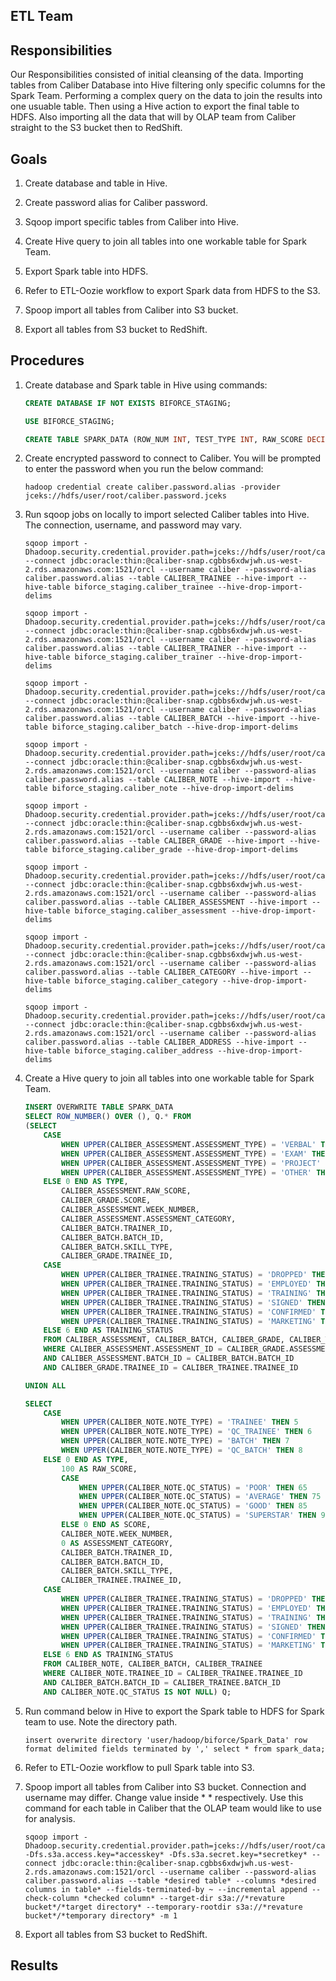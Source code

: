 ## ETL Team

## Responsibilities

Our Responsibilities consisted of initial cleansing of the data. Importing tables from Caliber Database into Hive filtering only specific columns for the Spark Team. Performing a complex query on the data to join the results into one usuable table. Then using a Hive action to export the final table to HDFS. Also importing all the data that will by OLAP team from Caliber straight to the S3 bucket then to RedShift.

## Goals

1. Create database and table in Hive.

2. Create password alias for Caliber password.

3. Sqoop import specific tables from Caliber into Hive.

4. Create Hive query to join all tables into one workable table for Spark Team.

5. Export Spark table into HDFS.

6. Refer to ETL-Oozie workflow to export Spark data from HDFS to the S3.

7. Spoop import all tables from Caliber into S3 bucket.

8. Export all tables from S3 bucket to RedShift.

## Procedures

1. Create database and Spark table in Hive using commands: 

	```SQL
	CREATE DATABASE IF NOT EXISTS BIFORCE_STAGING;

	USE BIFORCE_STAGING;

	CREATE TABLE SPARK_DATA (ROW_NUM INT, TEST_TYPE INT, RAW_SCORE DECIMAL(3, 0), SCORE DECIMAL(5, 2), TEST_PERIOD INT, TEST_CATEGORY INT, TRAINER_ID INT, BATCH_ID INT, GROUP_TYPE STRING, BATTERY_ID INT, BATTERY_STATUS INT);
	```

2.  Create encrypted password to connect to Caliber. You will be prompted to enter the password when you run the below command: 

	```
	hadoop credential create caliber.password.alias -provider jceks://hdfs/user/root/caliber.password.jceks
	```

3. Run sqoop jobs on locally to import selected Caliber tables into Hive. The connection, username, and password may vary. 

	```
	sqoop import -Dhadoop.security.credential.provider.path=jceks://hdfs/user/root/caliber.password.jceks --connect jdbc:oracle:thin:@caliber-snap.cgbbs6xdwjwh.us-west-2.rds.amazonaws.com:1521/orcl --username caliber --password-alias caliber.password.alias --table CALIBER_TRAINEE --hive-import --hive-table biforce_staging.caliber_trainee --hive-drop-import-delims

	sqoop import -Dhadoop.security.credential.provider.path=jceks://hdfs/user/root/caliber.password.jceks --connect jdbc:oracle:thin:@caliber-snap.cgbbs6xdwjwh.us-west-2.rds.amazonaws.com:1521/orcl --username caliber --password-alias caliber.password.alias --table CALIBER_TRAINER --hive-import --hive-table biforce_staging.caliber_trainer --hive-drop-import-delims

	sqoop import -Dhadoop.security.credential.provider.path=jceks://hdfs/user/root/caliber.password.jceks --connect jdbc:oracle:thin:@caliber-snap.cgbbs6xdwjwh.us-west-2.rds.amazonaws.com:1521/orcl --username caliber --password-alias caliber.password.alias --table CALIBER_BATCH --hive-import --hive-table biforce_staging.caliber_batch --hive-drop-import-delims

	sqoop import -Dhadoop.security.credential.provider.path=jceks://hdfs/user/root/caliber.password.jceks --connect jdbc:oracle:thin:@caliber-snap.cgbbs6xdwjwh.us-west-2.rds.amazonaws.com:1521/orcl --username caliber --password-alias caliber.password.alias --table CALIBER_NOTE --hive-import --hive-table biforce_staging.caliber_note --hive-drop-import-delims

	sqoop import -Dhadoop.security.credential.provider.path=jceks://hdfs/user/root/caliber.password.jceks --connect jdbc:oracle:thin:@caliber-snap.cgbbs6xdwjwh.us-west-2.rds.amazonaws.com:1521/orcl --username caliber --password-alias caliber.password.alias --table CALIBER_GRADE --hive-import --hive-table biforce_staging.caliber_grade --hive-drop-import-delims

	sqoop import -Dhadoop.security.credential.provider.path=jceks://hdfs/user/root/caliber.password.jceks --connect jdbc:oracle:thin:@caliber-snap.cgbbs6xdwjwh.us-west-2.rds.amazonaws.com:1521/orcl --username caliber --password-alias caliber.password.alias --table CALIBER_ASSESSMENT --hive-import --hive-table biforce_staging.caliber_assessment --hive-drop-import-delims

	sqoop import -Dhadoop.security.credential.provider.path=jceks://hdfs/user/root/caliber.password.jceks --connect jdbc:oracle:thin:@caliber-snap.cgbbs6xdwjwh.us-west-2.rds.amazonaws.com:1521/orcl --username caliber --password-alias caliber.password.alias --table CALIBER_CATEGORY --hive-import --hive-table biforce_staging.caliber_category --hive-drop-import-delims

	sqoop import -Dhadoop.security.credential.provider.path=jceks://hdfs/user/root/caliber.password.jceks --connect jdbc:oracle:thin:@caliber-snap.cgbbs6xdwjwh.us-west-2.rds.amazonaws.com:1521/orcl --username caliber --password-alias caliber.password.alias --table CALIBER_ADDRESS --hive-import --hive-table biforce_staging.caliber_address --hive-drop-import-delims
	```

4. Create a Hive query to join all tables into one workable table for Spark Team.
	
	```SQL
	INSERT OVERWRITE TABLE SPARK_DATA
	SELECT ROW_NUMBER() OVER (), Q.* FROM
	(SELECT
		CASE
			WHEN UPPER(CALIBER_ASSESSMENT.ASSESSMENT_TYPE) = 'VERBAL' THEN 1
			WHEN UPPER(CALIBER_ASSESSMENT.ASSESSMENT_TYPE) = 'EXAM' THEN 2
			WHEN UPPER(CALIBER_ASSESSMENT.ASSESSMENT_TYPE) = 'PROJECT' THEN 3
			WHEN UPPER(CALIBER_ASSESSMENT.ASSESSMENT_TYPE) = 'OTHER' THEN 4
		ELSE 0 END AS TYPE,
    		CALIBER_ASSESSMENT.RAW_SCORE,
    		CALIBER_GRADE.SCORE,
    		CALIBER_ASSESSMENT.WEEK_NUMBER,
    		CALIBER_ASSESSMENT.ASSESSMENT_CATEGORY,
    		CALIBER_BATCH.TRAINER_ID,
    		CALIBER_BATCH.BATCH_ID,
    		CALIBER_BATCH.SKILL_TYPE,
    		CALIBER_GRADE.TRAINEE_ID,
		CASE
			WHEN UPPER(CALIBER_TRAINEE.TRAINING_STATUS) = 'DROPPED' THEN 0
			WHEN UPPER(CALIBER_TRAINEE.TRAINING_STATUS) = 'EMPLOYED' THEN 1
			WHEN UPPER(CALIBER_TRAINEE.TRAINING_STATUS) = 'TRAINING' THEN 2
			WHEN UPPER(CALIBER_TRAINEE.TRAINING_STATUS) = 'SIGNED' THEN 3
			WHEN UPPER(CALIBER_TRAINEE.TRAINING_STATUS) = 'CONFIRMED' THEN 4
			WHEN UPPER(CALIBER_TRAINEE.TRAINING_STATUS) = 'MARKETING' THEN 5
		ELSE 6 END AS TRAINING_STATUS
		FROM CALIBER_ASSESSMENT, CALIBER_BATCH, CALIBER_GRADE, CALIBER_TRAINEE
		WHERE CALIBER_ASSESSMENT.ASSESSMENT_ID = CALIBER_GRADE.ASSESSMENT_ID
		AND CALIBER_ASSESSMENT.BATCH_ID = CALIBER_BATCH.BATCH_ID
		AND CALIBER_GRADE.TRAINEE_ID = CALIBER_TRAINEE.TRAINEE_ID

	UNION ALL

	SELECT
		CASE 
			WHEN UPPER(CALIBER_NOTE.NOTE_TYPE) = 'TRAINEE' THEN 5 
			WHEN UPPER(CALIBER_NOTE.NOTE_TYPE) = 'QC_TRAINEE' THEN 6
			WHEN UPPER(CALIBER_NOTE.NOTE_TYPE) = 'BATCH' THEN 7
			WHEN UPPER(CALIBER_NOTE.NOTE_TYPE) = 'QC_BATCH' THEN 8
		ELSE 0 END AS TYPE,
	    	100 AS RAW_SCORE,
	    	CASE
	        	WHEN UPPER(CALIBER_NOTE.QC_STATUS) = 'POOR' THEN 65 
	        	WHEN UPPER(CALIBER_NOTE.QC_STATUS) = 'AVERAGE' THEN 75
	        	WHEN UPPER(CALIBER_NOTE.QC_STATUS) = 'GOOD' THEN 85
	        	WHEN UPPER(CALIBER_NOTE.QC_STATUS) = 'SUPERSTAR' THEN 95
	        ELSE 0 END AS SCORE,
	    	CALIBER_NOTE.WEEK_NUMBER,
    		0 AS ASSESSMENT_CATEGORY,
    		CALIBER_BATCH.TRAINER_ID,
    		CALIBER_BATCH.BATCH_ID,
    		CALIBER_BATCH.SKILL_TYPE,
    		CALIBER_TRAINEE.TRAINEE_ID,
		CASE
			WHEN UPPER(CALIBER_TRAINEE.TRAINING_STATUS) = 'DROPPED' THEN 0
			WHEN UPPER(CALIBER_TRAINEE.TRAINING_STATUS) = 'EMPLOYED' THEN 1
			WHEN UPPER(CALIBER_TRAINEE.TRAINING_STATUS) = 'TRAINING' THEN 2
			WHEN UPPER(CALIBER_TRAINEE.TRAINING_STATUS) = 'SIGNED' THEN 3
			WHEN UPPER(CALIBER_TRAINEE.TRAINING_STATUS) = 'CONFIRMED' THEN 4
			WHEN UPPER(CALIBER_TRAINEE.TRAINING_STATUS) = 'MARKETING' THEN 5
		ELSE 6 END AS TRAINING_STATUS
		FROM CALIBER_NOTE, CALIBER_BATCH, CALIBER_TRAINEE
		WHERE CALIBER_NOTE.TRAINEE_ID = CALIBER_TRAINEE.TRAINEE_ID
		AND CALIBER_BATCH.BATCH_ID = CALIBER_TRAINEE.BATCH_ID
		AND CALIBER_NOTE.QC_STATUS IS NOT NULL) Q;
	```

5. Run command below in Hive to export the Spark table to HDFS for Spark team to use. Note the directory path.

	```
	insert overwrite directory 'user/hadoop/biforce/Spark_Data' row format delimited fields terminated by ',' select * from spark_data; 
	```

6. Refer to ETL-Oozie workflow to pull Spark table into S3.

7. Spoop import all tables from Caliber into S3 bucket. Connection and username may differ. Change value inside * * respectively. Use this command for each table in Caliber that the OLAP team would like to use for analysis.

	```
	sqoop import -Dhadoop.security.credential.provider.path=jceks://hdfs/user/root/caliber.password.jceks -Dfs.s3a.access.key=*accesskey* -Dfs.s3a.secret.key=*secretkey* --connect jdbc:oracle:thin:@caliber-snap.cgbbs6xdwjwh.us-west-2.rds.amazonaws.com:1521/orcl --username caliber --password-alias caliber.password.alias --table *desired table* --columns *desired columns in table* --fields-terminated-by ~ --incremental append --check-column *checked column* --target-dir s3a://*revature bucket*/*target directory* --temporary-rootdir s3a://*revature bucket*/*temporary directory* -m 1
	```

8. Export all tables from S3 bucket to RedShift.

## Results


